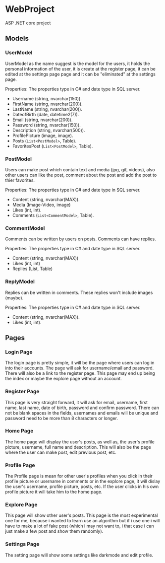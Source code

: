 # WebProject
ASP .NET core project

<h2>Models</h2>

### UserModel

UserModel as the name suggest is the model for the users, it holds the personal information of the user, it is create at the register page, it can be edited at the    settings page page and it can be "eliminated" at the settings page.

Properties:
The properties type in C# and date type in SQL server.
- Username (string, nvarchar(150)).
- FirstName (string, nvarchar(200)).
- LastName (string, nvarchar(200)).
- DateofBirth (date, datetime2(7)).
- Email (string, nvarchar(200)).
- Password (string, nvarchar(150)).
- Description (string, nvarchar(500)).
- ProfilePicture (image, image).
- Posts (`List<PostModel>`, Table).
- FavoritesPost (`List<PostModel>`, Table).

### PostModel

Users can make post which contain text and media (jpg, gif, videos), also other users can like the post, comment about the post and add the post to thier favorites.

Properties:
The properties type in C# and date type in SQL server.

* Content (string, nvarchar(MAX)).
* Media (Image-Video, image)
* Likes (int, int).
* Comments (`List<CommentModel>`, Table).

### CommentModel

Comments can be written by users on posts. Comments can have replies.

Properties:
The properties type in C# and date type in SQL server.

* Content (string, nvarchar(MAX))
* Likes (int, int)
* Replies (List<ReplyModel>, Table)

### ReplyModel

Replies can be written in comments. These replies won't include images (maybe).

Properties:
The properties type in C# and date type in SQL server.

* Content (string, nvarchar(MAX)).
* Likes (int, int).

## Pages

### Login Page

The login page is pretty simple, it will be the page where users can log in into their accounts. The page will ask for username/email and password. There will also be a link to the register page. This page may end up being the index or maybe the explore page without an account. 

### Register Page

This page is very straight forward, it will ask for email, username, first name, last name, date of birth, password and confirm password. There can not be blank spaces in the fields, usernames and emails will be unique and password need to be more than 8 characters or longer.

### Home Page

The home page will display the user's posts, as well as, the user's profile picture, username, full name and description. This will also be the page where the user can make post, edit previous post, etc.

### Profile Page 

The Profile page is mean for other user's profiles when you click in their profile picture or username in comments or in the explore page, it will dislay the user's username, profile picture, posts, etc. If the user clicks in his own profile picture it will take him to the home page.

### Explore Page

This page will show other user's posts. This page is the most experimental one for me, because i wanted to learn use an algorithm but if i use one i will have to make a lot of fake post (which i may not want to, i that case i can just make a few post and show them randomly).

### Settings Page

The setting page will show some settings like darkmode and edit profile.
